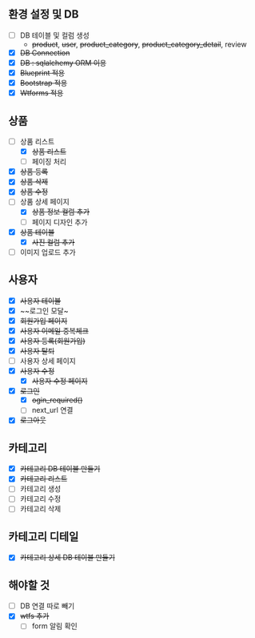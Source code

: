 ## 환경 설정 및 DB

- [ ]  DB 테이블 및 컬럼 생성
    - ~~product~~, ~~user~~, ~~product_category~~, ~~product_category_detail~~, review
- [x]  ~~DB Connection~~
- [x]  ~~DB : sqlalchemy ORM 이용~~
- [x]  ~~Blueprint 적용~~
- [x]  ~~Bootstrap 적용~~
- [x]  ~~Wtforms 적용~~

## 상품

- [ ]  상품 리스트
    - [x]  ~~상품 리스트~~
    - [ ]  페이징 처리
- [x]  ~~상품 등록~~
- [x]  ~~상품 삭제~~
- [x]  ~~상품 수정~~
- [ ]  상품 상세 페이지
    - [x] ~~상품 정보 컬럼 추가~~ 
    - [ ] 페이지 디자인 추가
- [x]  ~~상품 테이블~~
    - [x]  ~~사진 컬럼 추가~~
- [ ]  이미지 업로드 추가

## 사용자

- [x] ~~사용자 테이블~~
- [x] ~~로그인 모달~
- [x] ~~회원가입 페이지~~
- [x] ~~사용자 이메일 중복체크~~
- [x] ~~사용자 등록(회원가입)~~
- [x] ~~사용자 탈퇴~~
- [ ]  사용자 상세 페이지
- [x]  ~~사용자 수정~~
    - [x] ~~사용자 수정 페이지~~
- [x] ~~로그인~~
    - [x] ~~ogin_required()~~
    - [ ] next_url 연결
- [x] ~~로그아웃~~

## 카테고리

- [x] ~~카테고리 DB 테이블 만들기~~
- [x] ~~카테고리 리스트~~
- [ ] 카테고리 생성
- [ ] 카테고리 수정
- [ ] 카테고리 삭제

## 카테고리 디테일

- [x] ~~카테고리 상세 DB 테이블 만들기~~ 

## 해야할 것

- [ ] DB 연결 따로 빼기
- [X] ~~wtfs 추가~~
    - [ ] form 알림 확인
